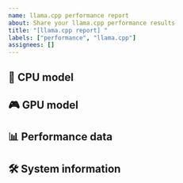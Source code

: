 ```yaml
---
name: llama.cpp performance report
about: Share your llama.cpp performance results
title: "[llama.cpp report] "
labels: ["performance", "llama.cpp"]
assignees: []
---
```


## 🧠 CPU model
<!-- e.g.: AMD EPYC 9654 -->

## 🎮 GPU model
<!-- e.g.: NVIDIA RTX 4090 24GB -->

## 📊 Performance data
<!-- e.g.:
Paste the performance information from the llama-bench output here
-->

## 🛠️ System information
<!-- OS version, driver version, CUDA version, etc. -->
